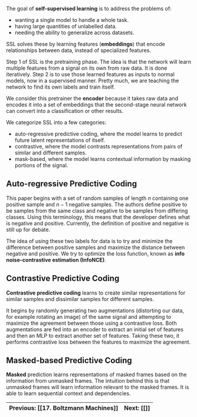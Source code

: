 The goal of **self-supervised learning** is to address the problems of:

- wanting a single model to handle a whole task.
- having large quantities of unlabelled data.
- needing the ability to generalize across datasets.

SSL solves these by learning features (**embeddings**) that encode relationships between data, instead of specialized features.

Step 1 of SSL is the pretraining phase. The idea is that the network will learn multiple features from a signal on its own from raw data. It is done iteratively. Step 2 is to use those learned features as inputs to normal models, now in a supervised manner. Pretty much, we are teaching the network to find its own labels and train itself.

We consider this pretrainer the **encoder** because it takes raw data and encodes it into a set of embeddings that the second-stage neural network can convert into a classification or other results.

We categorize SSL into a few categories:

- auto-regressive predictive coding, where the model learns to predict future latent representations of itself.
- contrastive, where the model contrasts representations from pairs of similar and different samples.
- mask-based, where the model learns contextual information by masking portions of the signal.

## Auto-regressive Predictive Coding

This paper begins with a set of random samples of length $n$ containing one positive sample and $n-1$ negative samples. The authors define positive to be samples from the same class and negative to be samples from differing classes. Using this terminology, this means that the developer defines what is negative and positive. Currently, the definition of positive and negative is still up for debate.

The idea of using these two labels for data is to try and minimize the difference between positive samples and maximize the distance between negative and positive. We try to optimize the loss function, known as **info noise-contrastive estimation (InfoNCE)**.

## Contrastive Predictive Coding

**Contrastive predictive coding** learns to create similar representations for similar samples and dissimilar samples for different samples.

It begins by randomly generating two augmentations (distorting our data, for example rotating an image) of the same signal and attempting to maximize the agreement between those using a contrastive loss. Both augmentations are fed into an encoder to extract an initial set of features and then an MLP to extract another set of features. Taking these two, it performs contrastive loss between the features to maximize the agreement.

## Masked-based Predictive Coding

**Masked** prediction learns representations of masked frames based on the information from unmasked frames. The intuition behind this is that unmasked frames will learn information relevant to the masked frames. It is able to learn sequential context and dependencies.

| **Previous**: [[17. Boltzmann Machines]] | **Next**: [[]] |
| ---------------------------------------- | -------------- |
